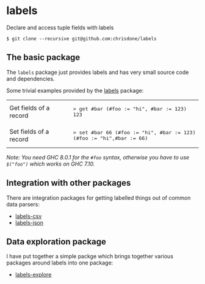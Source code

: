 # labels

Declare and access tuple fields with labels

    $ git clone --recursive git@github.com:chrisdone/labels

## The basic package

The `labels` package just provides labels and has very small source
code and dependencies.

Some trivial examples provided by the
[labels](https://github.com/chrisdone/labels/tree/master/labels) package:

<table>
<tr><td>Get fields of a record</td><td><pre lang="haskell">
> get #bar (#foo := "hi", #bar := 123)
123
</pre></td></tr>
<tr><td>Set fields of a record</td><td><pre lang="haskell">
> set #bar 66 (#foo := "hi", #bar := 123)
(#foo := "hi",#bar := 66)
</pre></td></tr>
</table>

*Note: You need GHC 8.0.1 for the `#foo` syntax, otherwise you have to
 use `$("foo")` which works on GHC 7.10.*

## Integration with other packages

There are integration packages for getting labelled things out of
common data parsers:

* [labels-csv](https://github.com/chrisdone/labels/tree/master/labels-csv)
* [labels-json](https://github.com/chrisdone/labels/tree/master/labels-json)

## Data exploration package

I have put together a simple packge which brings together various
packages around labels into one package:

* [labels-explore](https://github.com/chrisdone/labels/tree/master/labels-explore)

